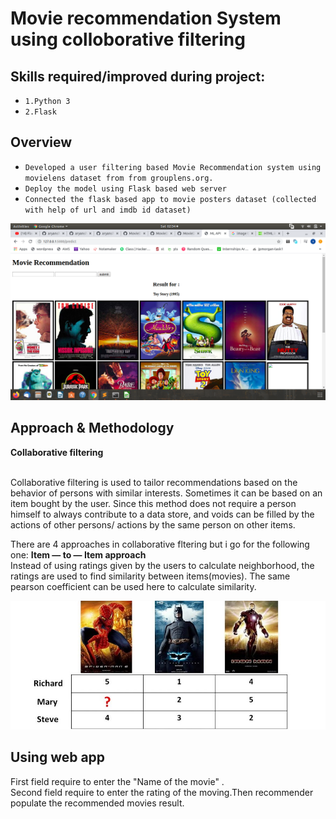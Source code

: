 # Movie recommendation System using colloborative filtering 
## Skills required/improved during project:
* `1.Python 3`     
* `2.Flask`

## Overview
* `Developed a user filtering based Movie Recommendation system using movielens dataset from from grouplens.org.`     
* `Deploy the model using Flask based web server`
* `Connected the flask based app to movie posters dataset (collected with help of url and imdb id dataset) `


<p align='center'>
	<img src="dataset/readme images/Webapp.png" width=800 >
</p>

## Approach & Methodology

<b>Collaborative filtering</b><br><br>

Collaborative filtering is used to tailor recommendations based on the behavior of persons with similar interests. Sometimes it can be based on an item bought by the user. Since this method does not require a person himself to always contribute to a data store, and voids can be filled by the actions of other persons/ actions by the same person on other items.

There are 4 approaches in collaborative fltering but i go for the following one: 
<b>Item — to — Item approach</b><br>
Instead of using ratings given by the users to calculate neighborhood, the ratings are used to find similarity between items(movies). The same pearson coefficient can be used here to calculate similarity.

<p align='center'>
	<img src="dataset/readme images/method.jpg" width=800 >
</p> 

## Using web app
First field require to enter the "Name of the movie" .<br>
Second field require to enter the rating of the moving.Then recommender populate the recommended movies result.<br>


